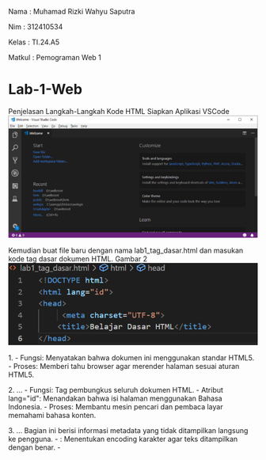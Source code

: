 <p>Nama    : Muhamad Rizki Wahyu Saputra
<p>Nim     : 312410534
<p>Kelas   : TI.24.A5
<p>Matkul  : Pemograman Web 1
  
# Lab-1-Web
Penjelasan Langkah-Langkah Kode HTML
Siapkan Aplikasi VSCode
![alt text](https://github.com/ibntrmdzi/Lab-1-Web/blob/main/Gambar%201.png?raw=true)

Kemudian buat file baru dengan nama lab1_tag_dasar.html dan masukan kode tag dasar dokumen
HTML.
Gambar 2 ![alt text](https://github.com/ibntrmdzi/Lab-1-Web/blob/main/Gambar%202.png?raw=true)
<p>1. <!DOCTYPE html>
- Fungsi: Menyatakan bahwa dokumen ini menggunakan standar HTML5.
- Proses: Memberi tahu browser agar merender halaman sesuai aturan HTML5.

<p>2. <html lang="id"> … </html>
- Fungsi: Tag pembungkus seluruh dokumen HTML.
- Atribut lang="id": Menandakan bahwa isi halaman menggunakan Bahasa Indonesia.
- Proses: Membantu mesin pencari dan pembaca layar memahami bahasa konten.

<p>3. <head> … </head>
Bagian ini berisi informasi metadata yang tidak ditampilkan langsung ke pengguna.
- <meta charset="UTF-8">: Menentukan encoding karakter agar teks ditampilkan dengan benar.
- <title>: Judul halaman yang akan muncul di tab browser.
Dijalankan hasil kodenya di Browser dan hasilnya masih kosong:
![alt text](https://github.com/ibntrmdzi/Lab-1-Web/blob/main/Gambar%203.png?raw=true)

Kemudian masukan kode Judul utama halaman seperti gambar dibawah ini:
![alt text](https://github.com/ibntrmdzi/Lab-1-Web/blob/main/Gambar%204.png?raw=true)
<p>4. <h1>Belajar Dasar HTML</h1>
- Fungsi: Menampilkan judul utama halaman.
- Proses: Ditampilkan dengan ukuran besar dan tebal, menandakan topik utama.
  
<p>5. <p> … </p>
Paragraf pertama:
- Fungsi: Menjelaskan konteks pembelajaran HTML.
- Proses: Teks ditampilkan dalam format paragraf yang rapi.
- 
<p></p>6. <h2>Paragraf pada HTML</h2>
- Fungsi: Subjudul untuk bagian yang membahas paragraf.
- Proses: Ditampilkan lebih kecil dari <h1>, menandakan bagian baru.
  Paragraf kedua:
Sekaligus di isi paragrafnya dan hasilnya:
[alt text](https://github.com/ibntrmdzi/Lab-1-Web/blob/main/Gambar%205.png?raw=true)

Kemudian masukan kode untuk menambahkan gambar seperti gambar dibawah ini:
![alt text](https://github.com/ibntrmdzi/Lab-1-Web/blob/main/Gambar%206.png?raw=true)
<p>7. <h3>Menambahkan Gambar</h3>
- Fungsi: Subjudul untuk bagian gambar.
- Proses: Ditampilkan lebih kecil dari <h2>, menandakan subbagian.

<p>8. <img src="logo_UPB.jpeg" title="Logo Universitas Pelita Bangsa">
- Fungsi: Menampilkan gambar.
- Atribut:
- src: Lokasi file gambar.
- title: Teks yang muncul saat mouse diarahkan ke gambar.
- Proses: Browser mencari file gambar dan menampilkannya di halaman.
✅ Pastikan file logo_UPB.jpeg berada di folder yang sama dengan file HTML agar gambar muncul.
Hasilnya:
![alt text](https://github.com/ibntrmdzi/Lab-1-Web/blob/main/Gambar%207.png?raw=true)

Kemudian tambahkan kode untuk menampilkan konten visual ke pengguna seperti gambar dibawah ini:
![alt text](https://github.com/ibntrmdzi/Lab-1-Web/blob/main/Gambar%208.png?raw=true)
<p>9. <body> … </body>
Bagian utama yang menampilkan konten visual ke pengguna.

<p>10. <nav> … </nav>
Bagian navigasi berisi tautan ke halaman lain.
- <a href="...">: Membuat tautan ke halaman lokal atau eksternal.
- Proses: Saat diklik, browser akan membuka halaman yang dituju.
<p>11. <hr>
- Fungsi: Membuat garis horizontal sebagai pemisah visual.
- Proses: Memisahkan bagian navigasi dengan konten utama.
Hasilnya:
![alt text](https://github.com/ibntrmdzi/Lab-1-Web/blob/main/Gambar%209.png?raw=true)

Dan ini hasil semua kode langkah-langkah diatas:
![alt text](https://github.com/ibntrmdzi/Lab-1-Web/blob/main/Gambar%2010.png?raw=true)

<p>📌 Kesimpulan
Struktur HTML ini sudah lengkap dan benar untuk praktikum dasar:
![alt text](https://github.com/ibntrmdzi/Lab-1-Web/blob/main/Gambar%2011.png?raw=true)

